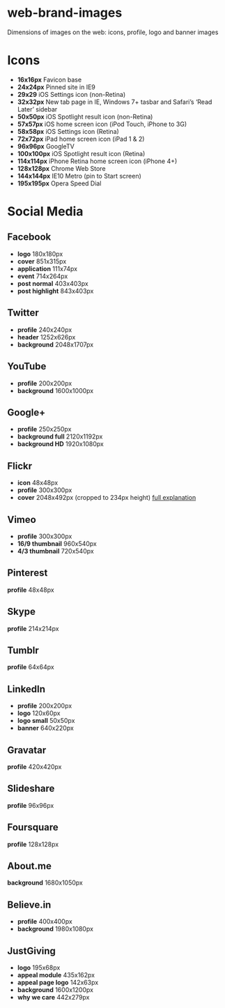 web-brand-images
================

Dimensions of images on the web: icons, profile, logo and banner images

# Icons

* **16x16px** Favicon base
* **24x24px** Pinned site in IE9
* **29x29** iOS Settings icon (non-Retina)
* **32x32px** New tab page in IE, Windows 7+ tasbar and Safari’s ‘Read Later’ sidebar
* **50x50px** iOS Spotlight result icon (non-Retina)
* **57x57px** iOS home screen icon (iPod Touch, iPhone to 3G)
* **58x58px** iOS Settings icon (Retina)
* **72x72px** iPad home screen icon (iPad 1 & 2)
* **96x96px** GoogleTV
* **100x100px** iOS Spotlight result icon (Retina)
* **114x114px** iPhone Retina home screen icon (iPhone 4+)
* **128x128px** Chrome Web Store
* **144x144px** IE10 Metro (pin to Start screen)
* **195x195px** Opera Speed Dial

# Social Media

## Facebook
* **logo** 180x180px
* **cover** 851x315px
* **application** 111x74px
* **event** 714x264px
* **post normal** 403x403px
* **post highlight** 843x403px

## Twitter
* **profile** 240x240px
* **header** 1252x626px
* **background** 2048x1707px

## YouTube
* **profile** 200x200px
* **background** 1600x1000px

## Google+
* **profile** 250x250px
* **background full** 2120x1192px
* **background HD** 1920x1080px

## Flickr
* **icon** 48x48px
* **profile** 300x300px
* **cover** 2048x492px (cropped to 234px height) [full explanation](http://www.canbike.ca/information-technology/flickr-cover-photo-dimension-2048x492.html)

## Vimeo
* **profile** 300x300px
* **16/9 thumbnail** 960x540px
* **4/3 thumbnail** 720x540px

## Pinterest
**profile** 48x48px

## Skype
**profile** 214x214px

## Tumblr
**profile** 64x64px

## LinkedIn
* **profile** 200x200px
* **logo** 120x60px
* **logo small** 50x50px
* **banner** 640x220px

## Gravatar
**profile** 420x420px

## Slideshare
**profile** 96x96px

## Foursquare
**profile** 128x128px

## About.me
**background** 1680x1050px

## Believe.in
* **profile** 400x400px
* **background** 1980x1080px

## JustGiving
* **logo** 195x68px
* **appeal module** 435x162px
* **appeal page logo** 142x63px
* **background** 1600x1200px
* **why we care** 442x279px

